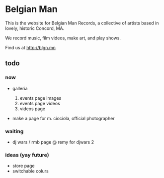 # Belgian Man

This is the website for Belgian Man Records, a collective of artists based in lovely, historic Concord, MA.

We record music, film videos, make art, and play shows.

Find us at http://blgn.mn

## todo

### now

* galleria

	1. events page images
	2. events page videos
	3. videos page

* make a page for m. ciociola, official photographer

### waiting

* dj wars / rmb page @ remy for djwars 2

### ideas (yay future)

* store page
* switchable colurs